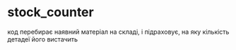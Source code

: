 # stock_counter
код перебирає наявний матеріал на складі, і підраховує, на яку кількість детадеї його вистачить
